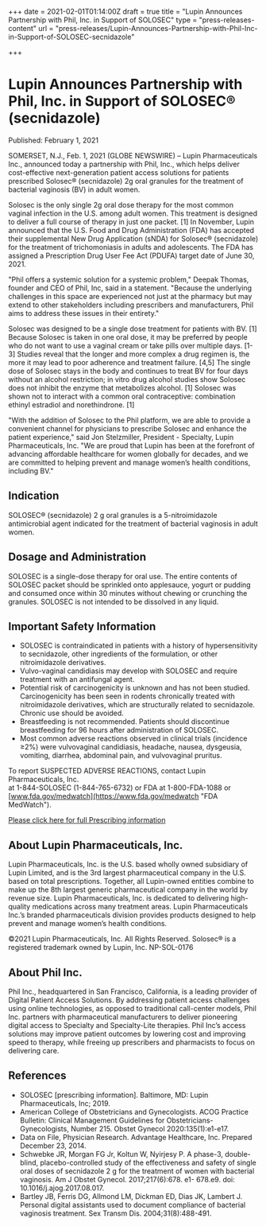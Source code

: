 +++
date = 2021-02-01T01:14:00Z
draft = true
title = "Lupin Announces Partnership with Phil, Inc. in Support of SOLOSEC"
type = "press-releases-content"
url = "press-releases/Lupin-Announces-Partnership-with-Phil-Inc-in-Support-of-SOLOSEC-secnidazole"

+++
# Lupin Announces Partnership with Phil, Inc. in Support of SOLOSEC® (secnidazole)

Published: February 1, 2021

SOMERSET, N.J., Feb. 1, 2021 (GLOBE NEWSWIRE) – Lupin Pharmaceuticals Inc., announced today a partnership with Phil, Inc., which helps deliver cost-effective next-generation patient access solutions for patients prescribed Solosec® (secnidazole) 2g oral granules for the treatment of bacterial vaginosis (BV) in adult women.

Solosec is the only single 2g oral dose therapy for the most common vaginal infection in the U.S. among adult women. This treatment is designed to deliver a full course of therapy in just one packet. \[1\] In November, Lupin announced that the U.S. Food and Drug Administration (FDA) has accepted their supplemental New Drug Application (sNDA) for Solosec® (secnidazole) for the treatment of trichomoniasis in adults and adolescents. The FDA has assigned a Prescription Drug User Fee Act (PDUFA) target date of June 30, 2021.

"Phil offers a systemic solution for a systemic problem," Deepak Thomas, founder and CEO of Phil, Inc, said in a statement. "Because the underlying challenges in this space are experienced not just at the pharmacy but may extend to other stakeholders including prescribers and manufacturers, Phil aims to address these issues in their entirety."

Solosec was designed to be a single dose treatment for patients with BV. \[1\] Because Solosec is taken in one oral dose, it may be preferred by people who do not want to use a vaginal cream or take pills over multiple days. \[1-3\] Studies reveal that the longer and more complex a drug regimen is, the more it may lead to poor adherence and treatment failure. \[4,5\] The single dose of Solosec stays in the body and continues to treat BV for four days without an alcohol restriction; in vitro drug alcohol studies show Solosec does not inhibit the enzyme that metabolizes alcohol. \[1\] Solosec was shown not to interact with a common oral contraceptive: combination ethinyl estradiol and norethindrone. \[1\]

"With the addition of Solosec to the Phil platform, we are able to provide a convenient channel for physicians to prescribe Solosec and enhance the patient experience," said Jon Stelzmiller, President - Specialty, Lupin Pharmaceuticals, Inc. "We are proud that Lupin has been at the forefront of advancing affordable healthcare for women globally for decades, and we are committed to helping prevent and manage women’s health conditions, including BV."

## Indication

SOLOSEC® (secnidazole) 2 g oral granules is a 5-nitroimidazole antimicrobial agent indicated for the treatment of bacterial vaginosis in adult women.

## Dosage and Administration

SOLOSEC is a single-dose therapy for oral use. The entire contents of SOLOSEC packet should be sprinkled onto applesauce, yogurt or pudding and consumed once within 30 minutes without chewing or crunching the granules. SOLOSEC is not intended to be dissolved in any liquid.

## Important Safety Information

* SOLOSEC is contraindicated in patients with a history of hypersensitivity to secnidazole, other ingredients of the formulation, or other nitroimidazole derivatives.
* Vulvo-vaginal candidiasis may develop with SOLOSEC and require treatment with an antifungal agent.
* Potential risk of carcinogenicity is unknown and has not been studied. Carcinogenicity has been seen in rodents chronically treated with nitroimidazole derivatives, which are structurally related to secnidazole. Chronic use should be avoided.
* Breastfeeding is not recommended. Patients should discontinue breastfeeding for 96 hours after administration of SOLOSEC.
* Most common adverse reactions observed in clinical trials (incidence ≥2%) were vulvovaginal candidiasis, headache, nausea, dysgeusia, vomiting, diarrhea, abdominal pain, and vulvovaginal pruritus.

To report SUSPECTED ADVERSE REACTIONS, contact Lupin Pharmaceuticals, Inc.  
at 1-844-SOLOSEC (1-844-765-6732) or FDA at 1-800-FDA-1088 or [www.fda.gov/medwatch](https://www.fda.gov/medwatch "FDA MedWatch").

[Please click here for full Prescribing information](https://dailymed.nlm.nih.gov/dailymed/fda/fdaDrugXsl.cfm?setid=551e43d5-f700-4d6e-8029-026f8a8932ff&type=display)

## About Lupin Pharmaceuticals, Inc.

Lupin Pharmaceuticals, Inc. is the U.S. based wholly owned subsidiary of Lupin Limited, and is the 3rd largest pharmaceutical company in the U.S. based on total prescriptions. Together, all Lupin-owned entities combine to make up the 8th largest generic pharmaceutical company in the world by revenue size. Lupin Pharmaceuticals, Inc. is dedicated to delivering high-quality medications across many treatment areas. Lupin Pharmaceuticals Inc.’s branded pharmaceuticals division provides products designed to help prevent and manage women’s health conditions.

©2021 Lupin Pharmaceuticals, Inc. All Rights Reserved. Solosec® is a registered trademark owned by Lupin, Inc. NP-SOL-0176

## About Phil Inc.

Phil Inc., headquartered in San Francisco, California, is a leading provider of Digital Patient Access Solutions. By addressing patient access challenges using online technologies, as opposed to traditional call-center models, Phil Inc. partners with pharmaceutical manufacturers to deliver pioneering digital access to Specialty and Specialty-Lite therapies. Phil Inc’s access solutions may improve patient outcomes by lowering cost and improving speed to therapy, while freeing up prescribers and pharmacists to focus on delivering care.

## References

* SOLOSEC \[prescribing information\]. Baltimore, MD: Lupin Pharmaceuticals, Inc; 2019.
* American College of Obstetricians and Gynecologists. ACOG Practice Bulletin: Clinical Management Guidelines for Obstetricians-Gynecologists, Number 215. Obstet Gynecol 2020:135(1):e1-e17.
* Data on File, Physician Research. Advantage Healthcare, Inc. Prepared December 23, 2014.
* Schwebke JR, Morgan FG Jr, Koltun W, Nyirjesy P. A phase-3, double-blind, placebo-controlled study of the effectiveness and safety of single oral doses of secnidazole 2 g for the treatment of women with bacterial vaginosis. Am J Obstet Gynecol. 2017;217(6):678. e1- 678.e9. doi: 10.1016/j.ajog.2017.08.017.
* Bartley JB, Ferris DG, Allmond LM, Dickman ED, Dias JK, Lambert J. Personal digital assistants used to document compliance of bacterial vaginosis treatment. Sex Transm Dis. 2004;31(8):488-491.